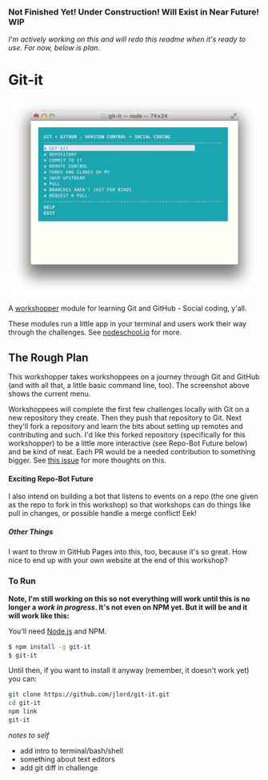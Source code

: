 ### Not Finished Yet! Under Construction! Will Exist in Near Future! WIP

_I'm actively working on this and will redo this readme when it's ready to use. For now, below is plan._

# Git-it

![ss](git-it-ss.png)

A [workshopper](https://github.com/rvagg/workshopper) module for learning Git and GitHub - Social coding, y'all.

These modules run a little app in your terminal and users work their way through the challenges. See [nodeschool.io](http://nodeschool.io) for more.

## The Rough Plan

This workshopper takes workshoppees on a journey through Git and GitHub (and with all that, a little basic command line, too). The screenshot above shows the current menu.

Workshoppees will complete the first few challenges locally with Git on a new repository they create. Then they push that repository to Git. Next they'll fork a repository and learn the bits about setting up remotes and contributing and such. I'd like this forked repository (specifically for this workshopper) to be a little more interactive (see Repo-Bot Future below) and be kind of neat. Each PR would be a needed contribution to something bigger. See [this issue](https://github.com/jlord/git-it/issues/1) for more thoughts on this.

#### Exciting Repo-Bot Future

I also intend on building a bot that listens to events on a repo (the one given as the repo to fork in this workshop) so that workshops can do things like pull in changes, or possible handle a merge conflict! Eek!

##### Other Things

I want to throw in GitHub Pages into this, too, because it's so great. How nice to end up with your own website at the end of this workshop?

### To Run



**Note, I'm still working on this so not everything will work until this is no longer a _work in progress_. It's not even on NPM yet. But it will be and it will work like this:**

You'll need [Node.js](http://www.nodejs.org) and NPM.

```bash
$ npm install -g git-it
$ git-it
```

Until then, if you want to install it anyway (remember, it doesn't work yet) you can:

```bash
git clone https://github.com/jlord/git-it.git
cd git-it
npm link
git-it
```

_notes to self_
- add intro to terminal/bash/shell
- something about text editors
- add git diff in challenge
